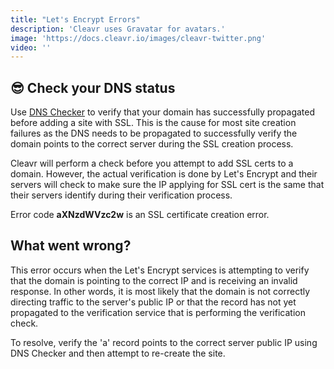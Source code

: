 ```yaml
---
title: "Let's Encrypt Errors"
description: 'Cleavr uses Gravatar for avatars.'
image: 'https://docs.cleavr.io/images/cleavr-twitter.png'
video: ''
---
```

## 😎 Check your DNS status 
Use [DNS Checker](https://dnschecker.org/) to verify that your domain has successfully propagated before adding a site with SSL. 
This is the cause for most site creation failures as the DNS needs to be propagated to successfully verify the domain points 
to the correct server during the SSL creation process. 

Cleavr will perform a check before you attempt to add SSL certs to a domain. However, the actual verification is done by 
Let's Encrypt and their servers will check to make sure the IP applying for SSL cert is the same that their servers identify during their
verification process. 

Error code **aXNzdWVzc2w** is an SSL certificate creation error. 

## What went wrong? 
This error occurs when the Let's Encrypt services is attempting to verify that the domain is pointing to the correct IP 
and is receiving an invalid response. In other words, it is most likely that the domain is not correctly directing traffic 
to the server's public IP or that the record has not yet propagated to the verification service that is performing the verification check. 

To resolve, verify the 'a' record points to the correct server public IP using DNS Checker and then attempt to re-create the site. 
